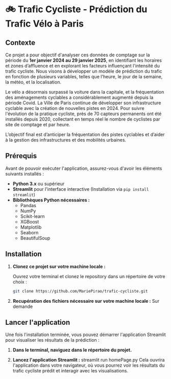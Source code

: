 # 🚲 Trafic Cycliste - Prédiction du Trafic Vélo à Paris

## Contexte
Ce projet a pour objectif d'analyser ces données de comptage sur la période du **1er janvier 2024 au 29 janvier 2025**, en identifiant les horaires et zones d’affluence et en explorant les facteurs influençant l'intensité du trafic cycliste. Nous visons à développer un modèle de prédiction du trafic en fonction de plusieurs variables, telles que l'heure, le jour de la semaine, la météo, et la localisation.

Le vélo a désormais surpassé la voiture dans la capitale, et la fréquentation des aménagements cyclables a considérablement augmenté depuis la période Covid. La Ville de Paris continue de développer son infrastructure cyclable avec la création de nouvelles pistes en 2024. Pour suivre l'évolution de la pratique cycliste, près de 70 capteurs permanents ont été installés depuis 2020, collectant en temps réel le nombre de cyclistes par site de comptage et par heure.

L’objectif final est d’anticiper la fréquentation des pistes cyclables et d’aider à la gestion des infrastructures et des mobilités urbaines.

## Prérequis

Avant de pouvoir exécuter l'application, assurez-vous d'avoir les éléments suivants installés :

- **Python 3.x** ou supérieur
- **Streamlit** pour l'interface interactive (Installation via `pip install streamlit`)
- **Bibliothèques Python nécessaires :**
  - Pandas
  - NumPy
  - Scikit-learn
  - XGBoost
  - Matplotlib
  - Seaborn
  - BeautifulSoup

## Installation

1. **Clonez ce projet sur votre machine locale :**

   Ouvrez votre terminal et clonez le repository dans un répertoire de votre choix :

   ```bash
   git clone https://github.com/MariePirao/trafic-cycliste.git

2. **Recupération des fichiers nécessaire sur votre machine locale :**  Sur demande

## Lancer l'application
Une fois l'installation terminée, vous pouvez démarrer l'application Streamlit pour visualiser les résultats de la prédiction :

1. **Dans le terminal, naviguez dans le répertoire du projet.**

1. **Lancez l'application Streamlit :**  streamlit run homePage.py
Cela ouvrira l'application dans votre navigateur, où vous pourrez voir les résultats du trafic cycliste prédit et interagir avec les visualisations.
